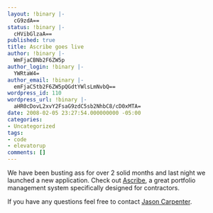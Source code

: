 ```yaml
---
layout: !binary |-
  cG9zdA==
status: !binary |-
  cHVibGlzaA==
published: true
title: Ascribe goes live
author: !binary |-
  WmFjaCBNb2F6ZW5p
author_login: !binary |-
  YWRtaW4=
author_email: !binary |-
  emFjaC5tb2F6ZW5pQGdtYWlsLmNvbQ==
wordpress_id: 110
wordpress_url: !binary |-
  aHR0cDovL2xvY2FsaG9zdC5sb2NhbC8/cD0xMTA=
date: 2008-02-05 23:27:54.000000000 -05:00
categories:
- Uncategorized
tags:
- code
- elevatorup
comments: []
---
```

We have been busting ass for over 2 solid months and last night we launched a new application. Check out [Ascribe](http://www.ascribehq.com/), a great portfolio management system specifically designed for contractors.

If you have any questions feel free to contact [Jason Carpenter](http://www.ascribehq.com/is/listening).
